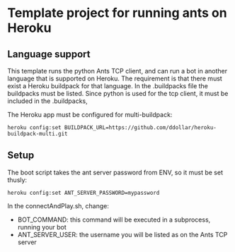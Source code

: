 Template project for running ants on Heroku
===========================================

Language support
----------------
This template runs the python Ants TCP client, and can run a bot in another language that is supported on Heroku. The requirement is that there must exist a Heroku buildpack for that language.
In the .buildpacks file the buildpacks must be listed. Since python is used for the tcp client, it must be included in the .buildpacks, 

The Heroku app must be configured for multi-buildpack:

    heroku config:set BUILDPACK_URL=https://github.com/ddollar/heroku-buildpack-multi.git

Setup
-----
The boot script takes the ant server password from ENV, so it must be set thusly:

    heroku config:set ANT_SERVER_PASSWORD=mypassword

In the connectAndPlay.sh, change:
 * BOT_COMMAND: this command will be executed in a subprocess, running your bot
 * ANT_SERVER_USER: the username you will be listed as on the Ants TCP server

